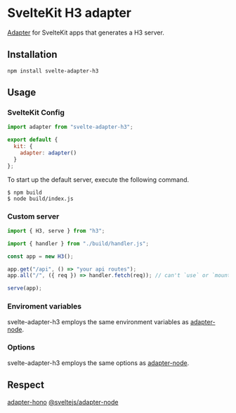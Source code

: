 # SvelteKit H3 adapter

[Adapter](https://svelte.dev/docs/kit/adapters) for SvelteKit apps that generates a H3 server.

## Installation

```console
npm install svelte-adapter-h3
```

## Usage

### SvelteKit Config

```js
import adapter from "svelte-adapter-h3";

export default {
  kit: {
    adapter: adapter()
  }
};
```

To start up the default server, execute the following command.

```console
$ npm build
$ node build/index.js
```

### Custom server

```js
import { H3, serve } from "h3";

import { handler } from "./build/handler.js";

const app = new H3();

app.get("/api", () => "your api routes");
app.all("/", ({ req }) => handler.fetch(req)); // can't `use` or `mount` because of middleware hoisting

serve(app);
```

### Enviroment variables

svelte-adapter-h3 employs the same environment variables as [adapter-node](https://svelte.dev/docs/kit/adapter-node#Environment-variables).

### Options

svelte-adapter-h3 employs the same options as [adapter-node](https://svelte.dev/docs/kit/adapter-node#Options).

## Respect

[adapter-hono](https://www.npmjs.com/package/adapter-hono)
[@sveltejs/adapter-node](https://www.npmjs.com/package/@sveltejs/adapter-node)
